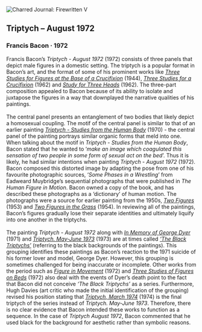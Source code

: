 <div class="artwork-of-the-day">
  <div class="container">
    <div class="img-wrapper">
      <img
        src="https://uploads7.wikiart.org/00232/images/francis-bacon/francis-bacon-triptych-august-1972-1972-trivium-art-history.jpg!Large.jpg"
        alt="Charred Journal: Firewritten V" />
    </div>
    <div class="artwork-detail">
      <div class="artwork-origin"> 
        <h2 class="artwork-name">Triptych – August 1972</h2>
        <h3 class="artist">
          Francis Bacon
                    ·  1972
        </h3>
      </div>
      <p class="description">
        <span class="artwork-description-text ng-binding" ng-bind-html="viewModel.ArtworkOfTheDay.Description | unsafe">Francis Bacon’s <i>Triptych - August 1972</i> (1972) consists of three panels that depict male figures in a domestic setting. The triptych is a popular format in Bacon’s art, and the format of some of his prominent works like <a target="_blank" href="https://www.wikiart.org/en/francis-bacon/three-studies-for-figures-at-the-base-of-a-crucifixion-1944"><i>Three Studies for Figures at the Base of a Crucifixion</i></a> (1944), <a target="_blank" href="https://www.wikiart.org/en/francis-bacon/three-studies-for-a-crucifixion-1962"><i>Three Studies for a Crucifixion</i></a> (1962) and <a target="_blank" href="https://www.wikiart.org/en/francis-bacon/study-for-three-heads-1962"><i>Study for Three Heads</i></a> (1962). The three-part composition appealed to Bacon because of its ability to isolate and juxtapose the figures in a way that downplayed the narrative qualities of his paintings. <br><br>The central panel presents an entanglement of two bodies that likely depict a homosexual coupling. The motif of the central panel is similar to that of an earlier painting <a target="_blank" href="https://www.wikiart.org/en/francis-bacon/triptych-studies-from-the-human-body-1970-0"><i>Triptych - Studies from the Human Body</i></a> (1970) - the central panel of the painting portrays similar organic forms that meld into one. When talking about the motif in  <i>Triptych - Studies from the Human Body</i>, Bacon stated that he wanted to ‘<i>make an image which coagulated this sensation of two people in some form of sexual act on the bed</i>’. Thus it is likely, he had similar intentions when painting <i>Triptych - August 1972</i> (1972). Bacon composed this distorted image by adapting the pose from one of his favourite photographic sources, ‘<i>Some Phases in a Wrestling</i>’ from Eadweard Muybridge’s sequential photographs that were published in <i>The Human Figure in Motion</i>. Bacon owned a copy of the book, and has described these photographs as a ‘dictionary’ of human motion. The photographs were a source for earlier painting from the 1950s, <a target="_blank" href="https://www.wikiart.org/en/francis-bacon/two-figures-1953"><i>Two Figures</i></a> (1953) and <a target="_blank" href="https://www.wikiart.org/en/francis-bacon/two-figures-in-the-grass-1954"><i>Two Figures in the Grass</i></a> (1954). In reviewing all of the paintings, Bacon’s figures gradually lose their separate identities and ultimately liquify into one another in the triptychs. <br><br>The painting <i>Triptych - August 1972</i> along with <a target="_blank" href="https://www.wikiart.org/en/francis-bacon/triptych-in-memory-of-george-dyer-1971"><i>In Memory of George Dyer</i></a> (1971) and <a target="_blank" href="https://www.wikiart.org/en/francis-bacon/triptych-may-june-1973"><i>Triptych. May-June 1973</i></a> (1973) are at times called <a target="_blank" href="https://www.wikiart.org/en/francis-bacon/all-works#!#filterName:Series_black-triptychs-1972-1974,resultType:masonry"><i>‘The Black Triptychs’</i></a> (referring to the black backgrounds of the paintings). This grouping identifies these paintings as Bacon’s reaction to the 1971 suicide of his former lover and model, George Dyer. However, this grouping is sometimes challenged for being inaccurate or incomplete. Other works from the period such as <a target="_blank" href="https://www.wikiart.org/en/francis-bacon/figure-in-movement-1972"><i>Figure in Movement</i></a> (1972) and <a target="_blank" href="https://www.wikiart.org/en/francis-bacon/three-studies-of-figures-on-beds-1972-0"><i>Three Studies of Figures on Beds</i></a> (1972) also deal with the events of Dyer’s death point to the fact that Bacon did not conceive <i>‘The Black Triptychs’</i> as a series. Furthermore, Hugh Davies (art critic who made the initial identification of the grouping) revised his position stating that <a target="_blank" href="https://www.wikiart.org/en/francis-bacon/triptych-march-1974-1974"><i>Triptych, March 1974</i></a> (1974) is the final triptych of the series instead of <i>Triptych. May-June 1973</i>. Therefore, there is no clear evidence that Bacon intended these works to function as a sequence. In the case of <i>Triptych August 1972</i>, Bacon commented that he used black for the background for aesthetic rather than symbolic reasons.</span>
                        <div class="text-shadow-container" ng-show="showShadow" style=""></div>
      </p>
    </div>
  </div>

</div>
